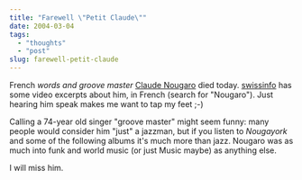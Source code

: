 ```yaml
---
title: "Farewell \"Petit Claude\""
date: 2004-03-04
tags: 
  - "thoughts"
  - "post"
slug: farewell-petit-claude
---
```


French _words and groove master_ [Claude Nougaro](http://www.nougaro.com/) died today. [swissinfo](http://www.swissinfo.org) has some video excerpts about him, in French (search for "Nougaro"). Just hearing him speak makes me want to tap my feet ;-)

Calling a 74-year old singer "groove master" might seem funny: many people would consider him "just" a jazzman, but if you listen to _Nougayork_ and some of the following albums it's much more than jazz. Nougaro was as much into funk and world music (or just Music maybe) as anything else.

I will miss him.
